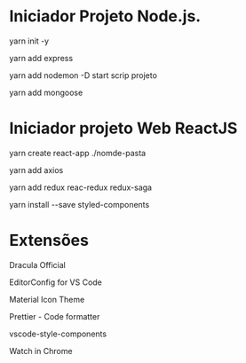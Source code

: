# Iniciador Projeto Node.js.
yarn init -y

yarn add express

yarn add nodemon -D start scrip projeto

yarn add mongoose

# Iniciador projeto Web ReactJS
yarn create react-app ./nomde-pasta

yarn add axios

yarn add redux reac-redux redux-saga

yarn install --save styled-components

# Extensões
Dracula Official

EditorConfig for VS Code

Material Icon Theme

Prettier - Code formatter

vscode-style-components

Watch in Chrome
